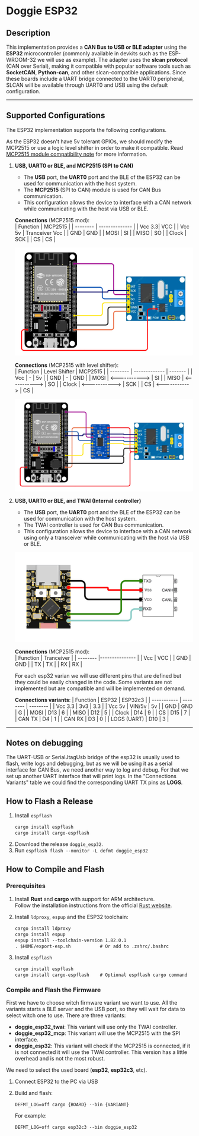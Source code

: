 # **Doggie ESP32**


## **Description**  
This implementation provides a **CAN Bus to USB or BLE adapter** using the **ESP32** microcontroller (commonly available in devkits such as the ESP-WROOM-32 we will use as example). The adapter uses the **slcan protocol** (CAN over Serial), making it compatible with popular software tools such as **SocketCAN**, **Python-can**, and other slcan-compatible applications. Since these boards include a UART bridge connected to the UART0 peripheral, SLCAN will be available through UART0 and USB using the default configuration.

---

## **Supported Configurations**

The ESP32 implementation supports the following configurations.

As the ESP32 doesn't have 5v tolerant GPIOs, we should modify the MCP2515 or use a logic level shifter in order to make it compatible. Read [MCP2515 module compatibility note](../docs/mcp_mod.md) for more information.

1. **USB, UART0 or BLE, and MCP2515 (SPI to CAN)**  
   - The **USB** port, the **UART0** port and the BLE of the ESP32 can be used for communication with the host system.  
   - The **MCP2515** (SPI to CAN) module is used for CAN Bus communication.  
   - This configuration allows the device to interface with a CAN network while communicating with the host via USB or BLE.

    __Connections__ (MCP2515 mod):  
    | Function |    MCP2515     |
    | -------- | -------------- |
    |   Vcc 3.3|       VCC      |
    |   Vcc 5v | Tranceiver Vcc |
    |   GND    |       GND      |
    |   MOSI   |       SI       |
    |   MISO   |       SO       |
    |   Clock  |       SCK      |
    |   CS     |       CS       |

    ![alt text](../docs/esp32_mcp_mod.png)

    __Connections__ (MCP2515 with level shifter):  
    | Function | Level Shifter | MCP2515 |
    | -------- | ------------- | ------- |
    |   Vcc    |        -      |    5v   |
    |   GND    |        -      |    GND  |
    |   MOSI   | <-----------> |    SI   |
    |   MISO   | <-----------> |    SO   |
    |   Clock  | <-----------> |    SCK  |
    |   CS     | <-----------> |    CS   |

    ![alt text](../docs/esp32_mcp_ls.png)


2. **USB, UART0 or BLE, and TWAI (Internal controller)**  
   - The **USB** port, the **UART0** port and the BLE of the ESP32 can be used for communication with the host system.  
   - The TWAI controller is used for CAN Bus communication.  
   - This configuration allows the device to interface with a CAN network using only a transceiver while communicating with the host via USB or BLE.

    ![alt text](../docs/esp32_twai.png)

    __Connections__ (MCP2515 mod):  
    | Function |   Tranceiver   |
    | -------- |--------------- |
    |   Vcc    |       VCC      |
    |   GND    |       GND      |
    |    TX    |       TX       |
    |    RX    |       RX       |


    For each esp32 varian we will use different pins that are defined but they could be easily changed in the code. Some variants are not implemented but are compatible and will be implemented on demand.

   __Connections variants__: 
    | Function  |   ESP32  | ESP32c3  |
    | ----------- | -------- | -------- |
    |    Vcc 3.3  |   3v3    |    3.3   |
    |    Vcc 5v   |  VIN/5v  |    5v    |
    |    GND      |   GND    |     G    |
    |    MOSI     |   D13    |     6    |
    |    MISO     |   D12    |     5    |
    |    Clock    |   D14    |     9    |
    |    CS       |   D15    |     7    |
    |    CAN TX   |   D4     |     1    |
    |    CAN RX   |   D3     |     0    |
    | LOGS (UART) |   D10    |     3    |
---

## **Notes on debugging**

The UART-USB or SerialJtagUsb bridge of the esp32 is usually used to flash, write logs and debugging, but as we will be using it as a serial interface for CAN Bus, we need another way to log and debug. For that we set up another UART interface that will print logs. In the "Connections Variants" table we could find the corresponding UART TX pins as **LOGS**.


## **How to Flash a Release**
1. Install `espflash`
    ```
    cargo install espflash
    cargo install cargo-espflash
    ```
2. Download the release `doggie_esp32`.
3. Run `espflash flash --monitor -L defmt doggie_esp32`
 
## **How to Compile and Flash**

### **Prerequisites**  

1. Install **Rust** and **cargo** with support for ARM architecture.  
   Follow the installation instructions from the official [Rust website](https://www.rust-lang.org/tools/install).  


2. Install `ldproxy`, `espup` and the ESP32 toolchain:
    ```
    cargo install ldproxy
    cargo install espup
    espup install --toolchain-version 1.82.0.1
    . $HOME/export-esp.sh           # Or add to .zshrc/.bashrc
    ```

3. Install `espflash`
    ```
    cargo install espflash
    cargo install cargo-espflash    # Optional espflash cargo command
    ```

### **Compile and Flash the Firmware**

First we have to choose witch firmware variant we want to use. All the variants starts a BLE server and the USB port, so they will wait for data to select witch one to use. There are three variants:

* **doggie_esp32_twai**: This variant will use only the TWAI controller.
* **doggie_esp32_mcp**: This variant will use the MCP2515 with the SPI interface.
* **doggie_esp32**: This variant will check if the MCP2515 is connected, if it is not connected it will use the TWAI controller. This version has a little overhead and is not the most robust.

We need to select the used board (**esp32**, **esp32c3**, etc).

1. Connect ESP32 to the PC via USB

3. Build and flash:
    ```
    DEFMT_LOG=off cargo {BOARD} --bin {VARIANT}
    ```

    For example:
    ```
    DEFMT_LOG=off cargo esp32c3 --bin doggie_esp32
    ```
